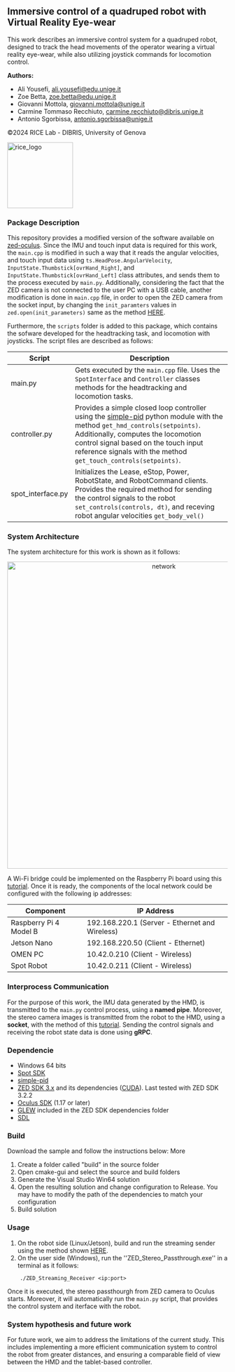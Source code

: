## Immersive control of a quadruped robot with Virtual Reality Eye-wear
This work describes an immersive control system for a quadruped robot, designed to track the head movements of
the operator wearing a virtual reality eye-wear, while also utilizing joystick commands for locomotion control. 

**Authors:** 
  - Ali Yousefi, ali.yousefi@edu.unige.it
  - Zoe Betta, zoe.betta@edu.unige.it
  - Giovanni Mottola, giovanni.mottola@unige.it
  - Carmine Tommaso Recchiuto, carmine.recchiuto@dibris.unige.it
  - Antonio Sgorbissa, antonio.sgorbissa@unige.it
    
©2024 RICE Lab - DIBRIS, University of Genova
<p align="left">
<img src="https://github.com/aliy98/zed-oculus-spot/assets/65722399/6e9d73eb-292f-40a0-b181-d8918b1fa0ad" width="150" title="rice_logo">
</p>


### Package Description
This repository provides a modified version of the software available on [zed-oculus](https://github.com/stereolabs/zed-oculus). Since the IMU and touch input data is required for this work, the ``main.cpp`` is modified in such a way that it reads the angular velocities, and touch input data using ``ts.HeadPose.AngularVelocity``, ``InputState.Thumbstick[ovrHand_Right]``, and ``InputState.Thumbstick[ovrHand_Left]``  class attributes, and sends them to the process executed by ``main.py``. Additionally, considering the fact that the ZED camera is not connected to the user PC with a USB cable, another modification is done in ``main.cpp`` file, in order to open the ZED camera from the socket input, by changing the ``init_paramters`` values in ``zed.open(init_parameters)`` same as the method [HERE](https://github.com/stereolabs/zed-sdk/tree/master/camera%20streaming/receiver/cpp).

Furthermore, the ``scripts`` folder is added to this package, which contains the sofware developed for the headtracking task, and locomotion with joysticks. The script files are described as follows:

| Script | Description |
| ------ | ----------- |
| main.py | Gets executed by the ``main.cpp`` file. Uses the ``SpotInterface`` and ``Controller`` classes methods for the headtracking and locomotion tasks. |
| controller.py | Provides a simple closed loop controller using the [simple-pid](https://pypi.org/project/simple-pid/) python module with the method ``get_hmd_controls(setpoints)``. Additionally, computes the locomotion control signal based on the touch input reference signals with the method ``get_touch_controls(setpoints)``. |
| spot_interface.py | Initializes the Lease, eStop, Power, RobotState, and RobotCommand clients. Provides the required method for sending the control signals to the robot ``set_controls(controls, dt)``, and receving robot angular velocities ``get_body_vel()`` |


### System Architecture
The system architecture for this work is shown as it follows:

<p align="center">
<img src="https://github.com/aliy98/zed-oculus-spot/assets/65722399/ccb0fc22-0ab7-46c1-be9e-0b52e6abde9a" width="700" title="network">
</p>

A Wi-Fi bridge could be implemented on the Raspberry Pi board using this [tutorial](https://pimylifeup.com/raspberry-pi-wifi-bridge/). Once it is ready, the components of the local network could be configured with the following ip addresses:


|        Component       |              IP Address            |
| ---------------------- | ---------------------------------- |
| Raspberry Pi 4 Model B |        192.168.220.1 (Server - Ethernet and Wireless)      |
|     Jetson Nano        | 192.168.220.50 (Client - Ethernet) |
|        OMEN PC         |   10.42.0.210 (Client - Wireless)  |
|       Spot Robot       |   10.42.0.211 (Client - Wireless)  |


### Interprocess Communication
For the purpose of this work, the IMU data generated by the HMD, is transmitted to the ``main.py`` control process, using a **named pipe**. Moreover, the stereo camera images is transmitted from the robot to the HMD, using a **socket**, with the method of this [tutorial](https://github.com/stereolabs/zed-sdk/tree/master/camera%20streaming). Sending the control signals and receiving the robot state data is done using **gRPC**.

### Dependencie
- Windows 64 bits
- [Spot SDK](https://dev.bostondynamics.com/)
- [simple-pid](https://pypi.org/project/simple-pid/)
- [ZED SDK 3.x](https://www.stereolabs.com/developers) and its dependencies ([CUDA](https://developer.nvidia.com/cuda-downloads)). Last tested with ZED SDK 3.2.2
- [Oculus SDK](https://developer.oculus.com/downloads/package/oculus-sdk-for-windows/) (1.17 or later)
- [GLEW](https://glew.sourceforge.net/) included in the ZED SDK dependencies folder
- [SDL](https://github.com/libsdl-org/SDL/releases/tag/release-2.30.1)

### Build
Download the sample and follow the instructions below: More
1. Create a folder called "build" in the source folder
2. Open cmake-gui and select the source and build folders
3. Generate the Visual Studio Win64 solution
4. Open the resulting solution and change configuration to Release. You may have to modify the path of the dependencies to match your configuration
5. Build solution

### Usage
1. On the robot side (Linux/Jetson), build and run the streaming sender using the method shown [HERE](https://github.com/stereolabs/zed-sdk/tree/master/camera%20streaming/sender/cpp).
2. On the user side (Windows), run the ''ZED_Stereo_Passthrough.exe'' in a terminal as it follows:
```
    ./ZED_Streaming_Receiver <ip:port>
```
Once it is executed, the stereo passthourgh from ZED camera to Oculus starts. Moreover, it will automatically run the ``main.py`` script, that provides the control system and iterface with the robot.

### System hypothesis and future work
For future work, we aim to address the limitations of the current study. This includes implementing a more efficient communication system to control the robot from greater distances, and ensuring a comparable field of view between the HMD and the tablet-based controller.
